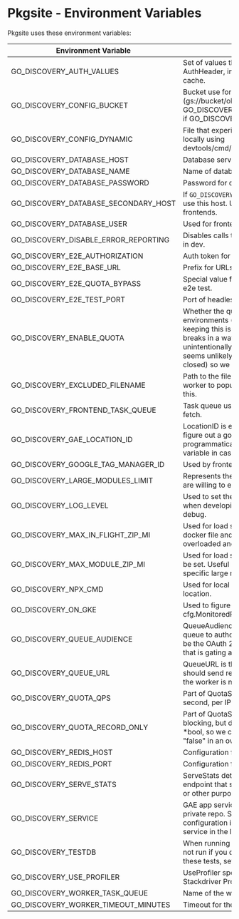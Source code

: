 # Pkgsite - Environment Variables

Pkgsite uses these environment variables:

| Environment Variable                 | Description                                                                                                                                                                                                                                                                                                                        |
| ------------------------------------ | ---------------------------------------------------------------------------------------------------------------------------------------------------------------------------------------------------------------------------------------------------------------------------------------------------------------------------------- |
| GO_DISCOVERY_AUTH_VALUES             | Set of values that could be set on the AuthHeader, in order to bypass checks by the cache.                                                                                                                                                                                                                                         |
| GO_DISCOVERY_CONFIG_BUCKET           | Bucket use for dynamic configuration (gs://bucket/object) GO_DISCOVERY_CONFIG_DYNAMIC must be set if GO_DISCOVERY_CONFIG_BUCKET is set.                                                                                                                                                                                            |
| GO_DISCOVERY_CONFIG_DYNAMIC          | File that experiments are read from. Can be set locally using devtools/cmd/create_experiment_config/main.go.                                                                                                                                                                                                                       |
| GO_DISCOVERY_DATABASE_HOST           | Database server hostname.                                                                                                                                                                                                                                                                                                          |
| GO_DISCOVERY_DATABASE_NAME           | Name of database within the server.                                                                                                                                                                                                                                                                                                |
| GO_DISCOVERY_DATABASE_PASSWORD       | Password for database.                                                                                                                                                                                                                                                                                                             |
| GO_DISCOVERY_DATABASE_SECONDARY_HOST | If `GO_DISCOVERY_DATABASE_HOST` is unreachable, use this host. Used only by prod and beta frontends.                                                                                                                                                                                                                               |
| GO_DISCOVERY_DATABASE_USER           | Used for frontend, worker and scripts.                                                                                                                                                                                                                                                                                             |
| GO_DISCOVERY_DISABLE_ERROR_REPORTING | Disables calls to GCP errorreporting API. Set only in dev.                                                                                                                                                                                                                                                                         |
| GO_DISCOVERY_E2E_AUTHORIZATION       | Auth token for e2e tests.                                                                                                                                                                                                                                                                                                          |
| GO_DISCOVERY_E2E_BASE_URL            | Prefix for URLs in e2e tests.                                                                                                                                                                                                                                                                                                      |
| GO_DISCOVERY_E2E_QUOTA_BYPASS        | Special value for bypassing quota limitations in e2e test.                                                                                                                                                                                                                                                                         |
| GO_DISCOVERY_E2E_TEST_PORT           | Port of headless browser in e2e test.                                                                                                                                                                                                                                                                                              |
| GO_DISCOVERY_ENABLE_QUOTA            | Whether the quota check is enabled. Set in all environments (except exp). The motivation for keeping this is that if the quota system somehow breaks in a way that restricts a lot of traffic unintentionally, we could quickly disable it. That seems unlikely (the quota system fails open, not closed) so we could remove this. |
| GO_DISCOVERY_EXCLUDED_FILENAME       | Path to the file of excluded prefixes. Read by the worker to populate the DB. We could hardcode this.                                                                                                                                                                                                                              |
| GO_DISCOVERY_FRONTEND_TASK_QUEUE     | Task queue used by frontend service for frontend fetch.                                                                                                                                                                                                                                                                            |
| GO_DISCOVERY_GAE_LOCATION_ID         | LocationID is essentially hard-coded until we figure out a good way to determine it programmatically, but we check an environment variable in case it needs to be overridden.                                                                                                                                                      |
| GO_DISCOVERY_GOOGLE_TAG_MANAGER_ID   | Used by frontend templates to send data to GTM.                                                                                                                                                                                                                                                                                    |
| GO_DISCOVERY_LARGE_MODULES_LIMIT     | Represents the number of large modules that we are willing to enqueue at a given time.                                                                                                                                                                                                                                             |
| GO_DISCOVERY_LOG_LEVEL               | Used to set the log level output from servers when developing to reduce noise. Defaults to debug.                                                                                                                                                                                                                                  |
| GO_DISCOVERY_MAX_IN_FLIGHT_ZIP_MI    | Used for load shedding. Hardcoded in worker docker file and prevents workers from getting overloaded and crashing.                                                                                                                                                                                                                 |
| GO_DISCOVERY_MAX_MODULE_ZIP_MI       | Used for load shedding - doesn’t seem to ever be set. Useful if worker is always dying on a specific large module. Set to stop this module.                                                                                                                                                                                        |
| GO_DISCOVERY_NPX_CMD                 | Used for local development to set npx command location.                                                                                                                                                                                                                                                                            |
| GO_DISCOVERY_ON_GKE                  | Used to figure out what to set for cfg.MonitoredResource.                                                                                                                                                                                                                                                                          |
| GO_DISCOVERY_QUEUE_AUDIENCE          | QueueAudience is used to allow the Cloud Tasks queue to authorize itself to the worker. It should be the OAuth 2.0 client ID associated with the IAP that is gating access to the worker.                                                                                                                                          |
| GO_DISCOVERY_QUEUE_URL               | QueueURL is the URL that the Cloud Tasks queue should send requests to. It should be used when the worker is not on AppEngine.                                                                                                                                                                                                     |
| GO_DISCOVERY_QUOTA_QPS               | Part of QuotaSettings -- allowed queries per second, per IP block.                                                                                                                                                                                                                                                                 |
| GO_DISCOVERY_QUOTA_RECORD_ONLY       | Part of QuotaSettings -- Record data about blocking, but do not actually block. This is a \*bool, so we can distinguish "not present" from "false" in an override.                                                                                                                                                                 |
| GO_DISCOVERY_REDIS_HOST              | Configuration for redis page cache.                                                                                                                                                                                                                                                                                                |
| GO_DISCOVERY_REDIS_PORT              | Configuration for redis page cache.                                                                                                                                                                                                                                                                                                |
| GO_DISCOVERY_SERVE_STATS             | ServeStats determines whether the server has an endpoint that serves statistics for benchmarking or other purposes.                                                                                                                                                                                                                |
| GO_DISCOVERY_SERVICE                 | GAE app service ID. Used for Kubernetes in the private repo. Set in run_local in queue configuration in private repo. Used to identify service in the logs.                                                                                                                                                                        |
| GO_DISCOVERY_TESTDB                  | When running `go test ./...`, database tests will not run if you don't have postgres running. To run these tests, set `GO_DISCOVERY_TESTDB=true`.                                                                                                                                                                                  |
| GO_DISCOVERY_USE_PROFILER            | UseProfiler specifies whether to enable Stackdriver Profiler.                                                                                                                                                                                                                                                                      |
| GO_DISCOVERY_WORKER_TASK_QUEUE       | Name of the worker task queue.                                                                                                                                                                                                                                                                                                     |
| GO_DISCOVERY_WORKER_TIMEOUT_MINUTES  | Timeout for the worker source client.                                                                                                                                                                                                                                                                                              |
